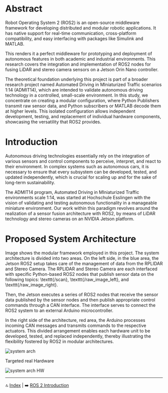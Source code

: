 # Abstract
Robot Operating System 2 (ROS2) is an open-source middleware framework for developing distributed and modular robotic applications. It has native support for real-time communication, cross-platform compatibility, and easy interfacing with packages like Simulink and MATLAB.

This renders it a perfect middleware for prototyping and deployment of autonomous features in both academic and industrial environments. This research covers the integration and implementation of ROS2 nodes for fusing LiDAR and stereo camera sensors on a Jetson Orin Nano controller. 

The theoretical foundation underlying this project is part of a broader research project named Automated Driving in MIniaturized Traffic scenarios 1:14 (ADMIT14), which are intended to validate autonomous driving technology in a controlled, small-scale environment. In this study, we concentrate on creating a modular configuration, where Python Publishers transmit raw sensor data, and Python subscribers or MATLAB decode them at higher levels. This isolated configuration allows independent development, testing, and replacement of individual hardware components, showcasing the versatility that ROS2 provides.

# Introduction

Autonomous driving technologies essentially rely on the integration of various sensors and control components to perceive, interpret, and react to their environment. In complex systems such as autonomous cars, it is necessary to ensure that every subsystem can be developed, tested, and updated independently, which is crucial for scaling up and for the sake of long-term sustainability.

The ADMIT14 program, Automated Driving in MIniaturized Traffic environments scale 1:14, was started at Hochschule Esslingen with the vision of validating and testing autonomous functionality in a manageable miniature environment. Our work within this paradigm revolves around the realization of a sensor fusion architecture with ROS2, by means of LiDAR technology and stereo cameras on an NVIDIA Jetson platform.

# Proposed System Architecture

Image shows the modular framework employed in this project. The system architecture is divided into two areas. On the left side, in the blue area, the Jetson ROS2 setup takes care of the management of data from the RPLIDAR and Stereo Camera. The RPLIDAR and Stereo Camera are each interfaced with specific Python-based ROS2 nodes that publish sensor data on the following topics: \texttt{/scan}, \texttt{/raw\_image\_left}, and \texttt{/raw\_image\_right}. 

Then, the Jetson executes a series of ROS2 nodes that receive the sensor data published by the sensor nodes and then publish appropriate control commands through a CAN interface. The interface serves to connect the ROS2 system to an external Arduino microcontroller. 

In the right side of the architecture, red area, the Arduino processes incoming CAN messages and transmits commands to the respective actuators. This divided arrangement enables each hardware unit to be developed, tested, and replaced independently, thereby illustrating the flexibility fostered by ROS2 in modular architectures.

![system arch](https://github.com/user-attachments/assets/f654b3a4-083b-4bbb-9059-a9da8de3f44a)

Targeted real Hardware

![system arch HW](https://github.com/user-attachments/assets/e554f943-8961-4db0-ae38-01e919abe2c2)


---

🔝 [Index](README.md) | ➡️ [ROS 2 Introduction](02_ros_intro.md)
